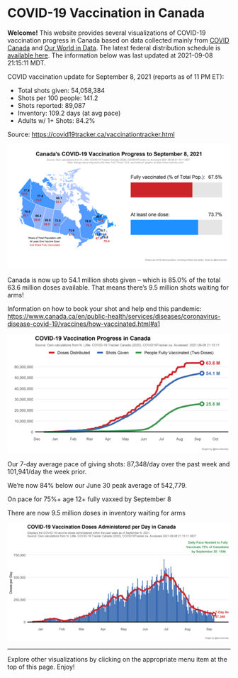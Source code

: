 COVID-19 Vaccination in Canada
==============================

**Welcome!** This website provides several visualizations of COVID-19
vaccination progress in Canada based on data collected mainly from
[COVID Canada](https://covid19tracker.ca/vaccinationtracker.html) and
[Our World in Data](https://ourworldindata.org/covid-vaccinations). The
latest federal distribution schedule is [available
here](https://www.canada.ca/en/public-health/services/diseases/2019-novel-coronavirus-infection/prevention-risks/covid-19-vaccine-treatment/vaccine-rollout.html).
The information below was last updated at 2021-09-08 21:15:11 MDT.

COVID vaccination update for September 8, 2021 (reports as of 11 PM ET):

-   Total shots given: 54,058,384
-   Shots per 100 people: 141.2
-   Shots reported: 89,087
-   Inventory: 109.2 days (at avg pace)
-   Adults w/ 1+ Shots: 84.2%

Source:
<a href="https://covid19tracker.ca/vaccinationtracker.html" class="uri">https://covid19tracker.ca/vaccinationtracker.html</a>

![](Plots/plot_main.png)

Canada is now up to 54.1 million shots given – which is 85.0% of the
total 63.6 million doses available. That means there’s 9.5 million shots
waiting for arms!

Information on how to book your shot and help end this pandemic:
<a href="https://www.canada.ca/en/public-health/services/diseases/coronavirus-disease-covid-19/vaccines/how-vaccinated.html#a1" class="uri">https://www.canada.ca/en/public-health/services/diseases/coronavirus-disease-covid-19/vaccines/how-vaccinated.html#a1</a>

![](Plots/plot_total.png)

Our 7-day average pace of giving shots: 87,348/day over the past week
and 101,941/day the week prior.

We’re now 84% below our June 30 peak average of 542,779.

On pace for 75%+ age 12+ fully vaxxed by September 8

There are now 9.5 million doses in inventory waiting for arms

![](Plots/pace_national.png)

------------------------------------------------------------------------

Explore other visualizations by clicking on the appropriate menu item at
the top of this page. Enjoy!
